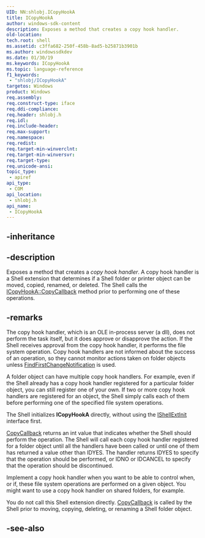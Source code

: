 ```yaml
---
UID: NN:shlobj.ICopyHookA
title: ICopyHookA
author: windows-sdk-content
description: Exposes a method that creates a copy hook handler.
old-location: 
tech.root: shell
ms.assetid: c3ffa682-250f-458b-8ad5-b25871b3901b
ms.author: windowssdkdev
ms.date: 01/30/19
ms.keywords: ICopyHookA
ms.topic: language-reference
f1_keywords: 
 - "shlobj/ICopyHookA"
targetos: Windows
product: Windows
req.assembly: 
req.construct-type: iface
req.ddi-compliance: 
req.header: shlobj.h
req.idl: 
req.include-header: 
req.max-support: 
req.namespace: 
req.redist: 
req.target-min-winverclnt: 
req.target-min-winversvr: 
req.target-type: 
req.unicode-ansi: 
topic_type:
 - apiref
api_type:
 - COM
api_location:
 - shlobj.h
api_name:
 - ICopyHookA
---
```


## -inheritance

## -description

Exposes a method that creates a *copy hook handler*. A copy hook handler is a Shell extension that determines if a Shell folder or printer object can be moved, copied, renamed, or deleted. The Shell calls the [ICopyHookA::CopyCallback](nf-shlobj-icopyhooka-copycallback.md) method prior to performing one of these operations.

## -remarks

The copy hook handler, which is an OLE in-process server (a dll), does not perform the task itself, but it does approve or disapprove the action. If the Shell receives approval from the copy hook handler, it performs the file system operation. Copy hook handlers are not informed about the success of an operation, so they cannot monitor actions taken on folder objects unless [FindFirstChangeNotification](https://docs.microsoft.com/windows/desktop/api/fileapi/nf-fileapi-findfirstchangenotificationa) is used.

A folder object can have multiple copy hook handlers. For example, even if the Shell already has a copy hook handler registered for a particular folder object, you can still register one of your own. If two or more copy hook handlers are registered for an object, the Shell simply calls each of them before performing one of the specified file system operations.

The Shell initializes **ICopyHookA** directly, without using the [IShellExtInit](https://docs.microsoft.com/windows/desktop/api/shobjidl_core/nn-shobjidl_core-ishellextinit) interface first.

[CopyCallback](nf-shlobj-icopyhooka-copycallback.md) returns an int value that indicates whether the Shell should perform the operation. The Shell will call each copy hook handler registered for a folder object until all the handlers have been called or until one of them has returned a value other than IDYES. The handler returns IDYES to specify that the operation should be performed, or IDNO or IDCANCEL to specify that the operation should be discontinued.

Implement a copy hook handler when you want to be able to control when, or if, these file system operations are performed on a given object. You might want to use a copy hook handler on shared folders, for example.

You do not call this Shell extension directly. [CopyCallback](nf-shlobj-icopyhooka-copycallback.md) is called by the Shell prior to moving, copying, deleting, or renaming a Shell folder object.
		

## -see-also

